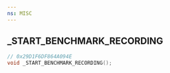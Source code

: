 ```yaml
---
ns: MISC
---
```

## _START_BENCHMARK_RECORDING

```c
// 0x29D1F6DF864A094E
void _START_BENCHMARK_RECORDING();
```

